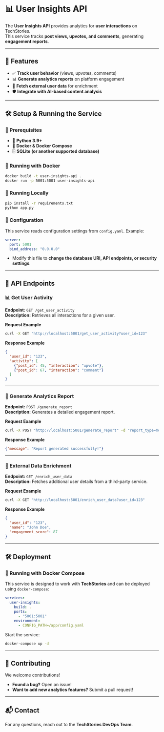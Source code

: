 # 📊 User Insights API

The **User Insights API** provides analytics for **user interactions** on TechStories.  
This service tracks **post views, upvotes, and comments**, generating **engagement reports**.

---

## 📌 Features

- ✅ **Track user behavior** (views, upvotes, comments)
- 📊 **Generate analytics reports** on platform engagement
- 📡 **Fetch external user data** for enrichment
- 🛡️ **Integrate with AI-based content analysis**

---

## 🛠️ Setup & Running the Service

### **📌 Prerequisites**
- 🐍 **Python 3.9+**
- 🐳 **Docker & Docker Compose**
- 🗄️ **SQLite (or another supported database)**

### **🚀 Running with Docker**
```sh
docker build -t user-insights-api .
docker run -p 5001:5001 user-insights-api
```

### **🚀 Running Locally**
```sh
pip install -r requirements.txt
python app.py
```

### **📂 Configuration**
This service reads configuration settings from `config.yaml`. Example:
```yaml
server:
  port: 5001
  bind_address: "0.0.0.0"
```
- Modify this file to **change the database URI, API endpoints, or security settings**.

---

## 📡 API Endpoints

### **📊 Get User Activity**
**Endpoint:** `GET /get_user_activity`  
**Description:** Retrieves all interactions for a given user.

**Request Example**
```sh
curl -X GET "http://localhost:5001/get_user_activity?user_id=123"
```

**Response Example**
```json
{
  "user_id": "123",
  "activity": [
    {"post_id": 45, "interaction": "upvote"},
    {"post_id": 67, "interaction": "comment"}
  ]
}
```

---

### **📄 Generate Analytics Report**
**Endpoint:** `POST /generate_report`  
**Description:** Generates a detailed engagement report.

**Request Example**
```sh
curl -X POST "http://localhost:5001/generate_report" -d "report_type=monthly"
```

**Response Example**
```json
{"message": "Report generated successfully!"}
```

---

### **📡 External Data Enrichment**
**Endpoint:** `GET /enrich_user_data`  
**Description:** Fetches additional user details from a third-party service.

**Request Example**
```sh
curl -X GET "http://localhost:5001/enrich_user_data?user_id=123"
```

**Response Example**
```json
{
  "user_id": "123",
  "name": "John Doe",
  "engagement_score": 87
}
```

---

## 🛠️ Deployment

### **📌 Running with Docker Compose**
This service is designed to work with **TechStories** and can be deployed using `docker-compose`:
```yaml
services:
  user-insights:
    build: .
    ports:
      - "5001:5001"
    environment:
      - CONFIG_PATH=/app/config.yaml
```
Start the service:
```sh
docker-compose up -d
```

---

## 🤝 Contributing

We welcome contributions!  
- **Found a bug?** Open an issue!  
- **Want to add new analytics features?** Submit a pull request!  

---

## 📬 Contact

For any questions, reach out to the **TechStories DevOps Team**.
